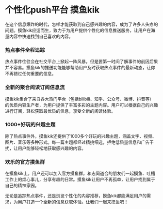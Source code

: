 # 个性化push平台 摸鱼kik

在这个信息爆炸的时代，怎样才能获取到自己感兴趣的内容，成为了许多人头疼的问题。摸鱼kik应运而生，致力于为用户提供个性化的信息推送服务，让用户在海量内容中快速找到自己喜欢的内容。

### 热点事件全程追踪
热点事件往往会在社交平台上掀起一阵风暴，但是要第一时间了解事件的前因后果并不容易。摸鱼kik的推送功能能够帮助用户及时获取热点事件的最新动态，让你不再错过任何重要的信息。

### 全新的聚合阅读订阅信息流
摸鱼kik集合了来自各大热门平台（包括bilibili、知乎、公众号、微博、抖音等）的优质内容生产者，为用户提供了丰富多彩的主题内容。用户可以根据自己的兴趣进行订阅，轻松获取最优质的信息，享受全新的阅读体验。

### 1000+好玩的兴趣主题
除了热点事件外，摸鱼kik还提供了1000多个好玩的兴趣主题，涵盖文字、视频、图片、音乐等多种形式。每一篇主题都经过精挑细选，拒绝低质量信息和广告干扰，让用户能够轻松地获取感兴趣的内容。

### 欢乐的官方摸鱼群
在摸鱼kik上，用户还可以加入官方摸鱼群，和志同道合的朋友们一起摸鱼、吐槽工作上的烦心事儿，分享有趣的日常。摸鱼kik让用户不再孤单，让用户找到属于自己的精神家园。

无论是追踪热点事件，还是浏览个性化的内容推荐，摸鱼kik都能满足用户的需求，为用户打造一个全新的信息获取体验。让我们一起来摸鱼吧！

